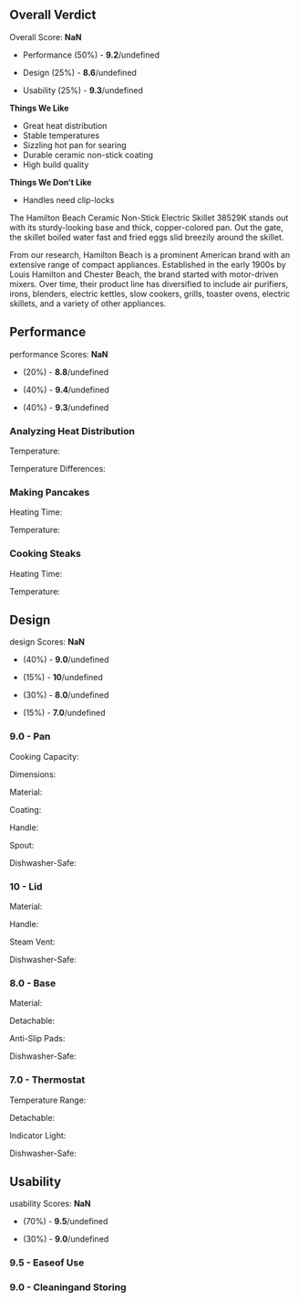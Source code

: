 Overall Verdict
---------------

Overall Score: **NaN**

*   Performance (50%) - **9.2**/undefined
    
*   Design (25%) - **8.6**/undefined
    
*   Usability (25%) - **9.3**/undefined
    

**Things We Like**

*   Great heat distribution
*   Stable temperatures
*   Sizzling hot pan for searing
*   Durable ceramic non-stick coating
*   High build quality

**Things We Don’t Like**

*   Handles need clip-locks

The Hamilton Beach Ceramic Non-Stick Electric Skillet 38529K stands out with its sturdy-looking base and thick, copper-colored pan. Out the gate, the skillet boiled water fast and fried eggs slid breezily around the skillet.

From our research, Hamilton Beach is a prominent American brand with an extensive range of compact appliances. Established in the early 1900s by Louis Hamilton and Chester Beach, the brand started with motor-driven mixers. Over time, their product line has diversified to include air purifiers, irons, blenders, electric kettles, slow cookers, grills, toaster ovens, electric skillets, and a variety of other appliances.

Performance
-----------

performance Scores: **NaN**

*   (20%) - **8.8**/undefined
    
*   (40%) - **9.4**/undefined
    
*   (40%) - **9.3**/undefined
    

### Analyzing Heat Distribution

Temperature:

Temperature Differences:

### Making Pancakes

Heating Time:

Temperature:

### Cooking Steaks

Heating Time:

Temperature:

Design
------

design Scores: **NaN**

*   (40%) - **9.0**/undefined
    
*   (15%) - **10**/undefined
    
*   (30%) - **8.0**/undefined
    
*   (15%) - **7.0**/undefined
    

### 9.0 - Pan

Cooking Capacity:

Dimensions:

Material:

Coating:

Handle:

Spout:

Dishwasher-Safe:

### 10 - Lid

Material:

Handle:

Steam Vent:

Dishwasher-Safe:

### 8.0 - Base

Material:

Detachable:

Anti-Slip Pads:

Dishwasher-Safe:

### 7.0 - Thermostat

Temperature Range:

Detachable:

Indicator Light:

Dishwasher-Safe:

Usability
---------

usability Scores: **NaN**

*   (70%) - **9.5**/undefined
    
*   (30%) - **9.0**/undefined
    

### 9.5 - Easeof Use

### 9.0 - Cleaningand Storing